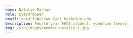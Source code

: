 ```yaml
---
name: Natalie Parham
role: Evesdropper
email: natalieparham (at) berkeley.edu
description: Fourth year EECS student. wooohooo theory.
img: /src/images/member-natalie-1.jpg
---
```

